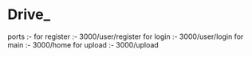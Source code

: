 # Drive_
ports :- for register :-  3000/user/register
        for login :- 3000/user/login
        for main :- 3000/home
        for upload :- 3000/upload
